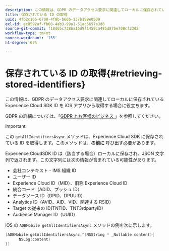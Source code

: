 ```yaml
---
description: この情報は、GDPR のデータアクセス要求に関連してローカルに保存されている Experience Cloud SDK ID を iOS アプリから取得する場合に役立ちます。
title: 保存されている ID の取得
uuid: 4fb2c166-6700-4f8b-b60b-137b199e0509
exl-id: ec8592af-fb08-4ab3-99a1-51ac5697a3d8
source-git-commit: f18d65c738ba16d9f1459ca485d87be708cf23d2
workflow-type: tm+mt
source-wordcount: '155'
ht-degree: 67%

---
```


# 保存されている ID の取得{#retrieving-stored-identifiers}

この情報は、GDPR のデータアクセス要求に関連してローカルに保存されている Experience Cloud SDK ID を iOS アプリから取得する場合に役立ちます。

GDPR の詳細については、「[GDPR とお客様のビジネス ](https://www.adobe.com/jp/privacy/general-data-protection-regulation.html)」を参照してください。

>[!IMPORTANT]
>
>この `getAllIdentifiersAsync` メソッドは、Experience Cloud SDK に保存されている ID を取得します。このメソッドは、**の前に** 呼び出す必要があります。

Experience CloudSDK ID は（該当する場合）ローカルに保存され、JSON 文字列で返されます。この文字列には次の情報が含まれている可能性があります。

* 会社コンテキスト - IMS 組織 ID
* ユーザー ID
* Experience Cloud ID（MID）、旧称 Experience Cloud ID
* 統合コード（ADID、プッシュ ID）
* データソース ID（DPID、DPUUID）
* Analytics ID（AVID、AID、VID、関連する RSID）
* Target の従来の ID(TNTID、TNT3rdpartyID)
* Audience Manager ID（UUID）

iOS の `ADBMobile getAllIdentifiersAsync` メソッドの例を次に示します。

```objective-c
[ADBMobile getAllIdentifiersAsync:^(NSString * _Nullable content){
      NSLog(content) 
}]
```
